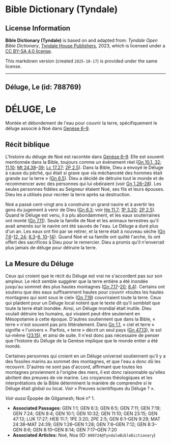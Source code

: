 # Bible Dictionary (Tyndale)

## License Information

**Bible Dictionary (Tyndale)** is based on and adapted from: _Tyndale Open Bible Dictionary_, [Tyndale House Publishers](https://tyndaleopenresources.com/), 2023, which is licensed under a [CC BY-SA 4.0 license](https://creativecommons.org/licenses/by-sa/4.0/legalcode.en).

This markdown version (created `2025-10-17`) is provided under the same license.



--------------------------------

## Déluge, Le (id: 788769)

DÉLUGE, Le
==========

Montée et débordement de l'eau pour couvrir la terre, spécifiquement le déluge associé à Noé dans [Genèse 6–9](https://ref.ly/Gen6:1-Gen9:29).

Récit biblique
--------------

L'histoire du déluge de Noé est racontée dans [Genèse 6–9](https://ref.ly/Gen6:1-Gen9:29). Elle est souvent mentionnée dans la Bible, toujours comme un événement réel ([Gn 10\.1, 32](https://ref.ly/Gen10:1,Gen10:32); [11\.10](https://ref.ly/Gen11:10); [Mt 24\.38](https://ref.ly/Matt24:38-Matt24:39)–[39](https://ref.ly/Matt24:38-Matt24:39); [Lc 17\.27](https://ref.ly/Luke17:27); [2P 2\.5](https://ref.ly/2Pet2:5)). Dans la Bible, Dieu a envoyé le Déluge à cause du péché, qui était si grave que «la méchanceté des hommes était grande sur la terre » ([Gn 6\.5](https://ref.ly/Gen6:5)). Dieu a décidé de détruire tout le monde et de recommencer avec des personnes qui lui obéiraient (voir [Gn 1\.26–28](https://ref.ly/Gen1:26-Gen1:28)). Les seules personnes fidèles au Seigneur étaient Noé, ses fils et leurs épouses. Dieu les a utilisés pour recréer la terre après sa destruction.

Noé a passé cent\-vingt ans à construire un grand navire et à avertir les gens du jugement à venir de Dieu ([Gn 6\.3](https://ref.ly/Gen6:3); voir [He 11\.7](https://ref.ly/Heb11:7); [1P 3\.20](https://ref.ly/1Pet3:20); [2P 2\.5](https://ref.ly/2Pet2:5)). Quand le Déluge est venu, il a plu abondamment, et les eaux souterraines ont monté ([Gn 7\.11](https://ref.ly/Gen7:11)). Seule la famille de Noé et les animaux terrestres qu'il avait amenés sur le navire ont été sauvés de l'eau. Le Déluge a duré plus d'un an. Les eaux ont fini par se retirer, et la terre était à nouveau sèche ([Gn 7\.6](https://ref.ly/Gen7:6-Gen7:12,Gen7:24)–[12, 24](https://ref.ly/Gen7:6-Gen7:12,Gen7:24); [8\.3](https://ref.ly/Gen8:3-Gen8:6,Gen8:10-Gen8:14)–[6, 10](https://ref.ly/Gen8:3-Gen8:6,Gen8:10-Gen8:14)–[14](https://ref.ly/Gen8:3-Gen8:6,Gen8:10-Gen8:14)). Quand Noé et sa famille ont quitté l'arche, ils ont offert des sacrifices à Dieu pour le remercier. Dieu a promis qu'il n'enverrait plus jamais de déluge pour détruire la terre.

La Mesure du Déluge
-------------------

Ceux qui croient que le récit du Déluge est vrai ne s'accordent pas sur son ampleur. Le récit semble suggérer que la terre entière a été inondée jusqu'au sommet des plus hautes montagnes ([Gn 7\.17](https://ref.ly/Gen7:17-Gen7:20)–[20](https://ref.ly/Gen7:17-Gen7:20); [8\.4](https://ref.ly/Gen8:4)). Certains ont soutenu que des eaux suffisamment hautes pour couvrir «toutes les hautes montagnes qui sont sous le ciel» ([Gn 7\.19](https://ref.ly/Gen7:19)) couvriraient toute la terre. Ceux qui plaident pour un Déluge local notent que le texte dit qu'il *semblait* que toute la terre était inondée. Ainsi, un Déluge mondial était inutile. Dieu voulait détruire les humains, qui vivaient peut\-être seulement en Mésopotamie à cette époque. D'autres soutiennent que dans la Bible, « terre » n'est souvent pas pris littéralement. Dans [Gn 1\.1](https://ref.ly/Gen1:1), « ciel et terre » signifie « l'univers ». Parfois, « terre » décrit un seul pays ([Gn 47\.13](https://ref.ly/Gen47:13)), le sol lui\-même ([23\.15](https://ref.ly/Gen23:15)), et ainsi de suite. Il n'est donc pas nécessaire de penser que l'histoire du Déluge de la Genèse implique que le monde entier a été inondé.

Certaines personnes qui croient en un Déluge universel soutiennent qu'il y a des fossiles marins au sommet des montagnes, et que l'eau a donc dû les recouvrir. D'autres ne sont pas d'accord, affirmant que toutes les montagnes proviennent à l'origine des mers, il est donc raisonnable qu'elles abritent des preuves de vie marine. Les croyances théologiques et les interprétations de la Bible déterminent la manière de comprendre si le Déluge était global ou local. *Voir* « Preuves scientifiques du Déluge ? ».

*Voir aussi* Épopée de Gilgamesh; Noé n° 1.

* **Associated Passages:** GEN 1:1; GEN 6:3; GEN 6:5; GEN 7:11; GEN 7:19; GEN 7:24; GEN 8:4; GEN 10:1; GEN 10:32; GEN 11:10; GEN 23:15; GEN 47:13; LUK 17:27; HEB 11:7; 1PE 3:20; 2PE 2:5; GEN 6:1–GEN 9:29; MAT 24:38–MAT 24:39; GEN 1:26–GEN 1:28; GEN 7:6–GEN 7:12; GEN 8:3–GEN 8:6; GEN 8:10–GEN 8:14; GEN 7:17–GEN 7:20
* **Associated Articles:** Noé, Noa (ID: `800724@TyndaleBibleDictionary`)


